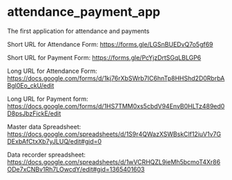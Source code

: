 # attendance_payment_app
The first application for attendance and payments



Short URL for Attendance Form: https://forms.gle/LGSnBUEDvQ7o5gf69

Short URL for Payment Form: https://forms.gle/PcYjzDrtSGqLBLGP6

Long URL for Attendance Form: https://docs.google.com/forms/d/1kj76rXbSWrb7IC6hnTp8HHShd2D0RbrbABgl0Eo_ckU/edit

Long URL for Payment form: https://docs.google.com/forms/d/1HS7TMM0xs5cbdV94EnvB0HLTz489ed0D8psJbzFickE/edit

Master data Spreadsheet: https://docs.google.com/spreadsheets/d/1S9r4QWazXSWBskClf12iuV1v7GDExbAfCtxXb7yJLUQ/edit#gid=0

Data recorder spreadsheet: https://docs.google.com/spreadsheets/d/1wVCRHQZL9ieMh5bcmoT4Xr86ODe7xCNBv1Rh7LOwcdY/edit#gid=1365401603
